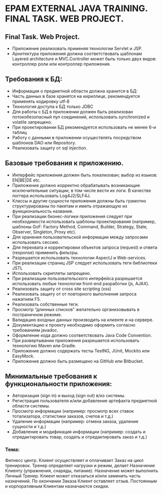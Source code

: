 <h1>EPAM EXTERNAL JAVA TRAINING. FINAL TASK. WEB PROJECT.</h1>

## <h2>Final Task. Web Project.</h2>
- Приложение реализовать применяя технологии Servlet и JSP.
- Архитектура приложения должна соответствовать шаблонам Layered architecture и MVC.Controller может быть только двух видов: контроллер роли или контроллер приложения.

## <h2>Требования к БД:</h2>
- Информация о предметной области должна хранится в БД:
- Часть данных в базе хранятся на кириллице, рекомендуется применять кодировку utf-8
- Технология доступа к БД только JDBC
- Для работы с БД в приложении должен быть реализован потокобезопасный пул соединений, использовать synchronized и volatile запрещено.
- При проектировании БД рекомендуется использовать не менее 6-и таблиц
- Работу с данными в приложении осуществлять посредством шаблонов DAO или Repository.
- Реализовать защиту от sql injection.

## <h2>Базовые требования к приложению.</h2>
- Интерфейс приложения должен быть локализован; выбор из языков: EN|BE|DE etc.
- Приложение должно корректно обрабатывать возникающие исключительные ситуации, в том числе вести их логи. В качестве логгера использовать Log4J2/SLF4J.
- Классы и другие сущности приложения должны быть грамотно структурированы по пакетам и иметь отражающую их функциональность название.
- При реализации бизнес-логики приложения следует при необходимости использовать шаблоны проектирования (например, шаблоны GoF: Factory Method, Command, Builder, Strategy, State, Observer, Singleton, Proxy etc).
- Для хранения пользовательской информации между запросами использовать сессию.
- Для перехвата и корректировки объектов запроса (request) и ответа (response) применить фильтры.
- Разрешается использовать технологии AspectJ и Web-services.
- При реализации страниц JSP следует использовать теги библиотеки JSTL
- Использовать скриплеты запрещено.
- При реализации пользовательского интерфейса разрешается использовать любые технологии front-end разработки (js, AJAX).
- Реализовать защиту от cross site scripting (xss)
- Реализовать защиту от от повторного выполнения запроса нажатием F5.
- Реализовать собственные теги.
- Просмотр “длинных списков” желательно организовывать в постраничном режиме.
- Валидацию входных данных производить на клиенте и на сервере.
- Документацию к проекту необходимо оформить согласно требованиям javadoc.
- Оформление кода должно соответствовать Java Code Convention.
- При развертывании приложения разрешается использовать технологию Maven или Gradle.
- Приложение должно содержать тесты TestNG, JUnit, Mockito или EasyMock.
- Приложение должно быть размещено на GitHub или Bitbucket.
	
## <h2>Минимальные требования к функциональности приложения:</h2>
- Авторизация (sign in) и выход (sign out) в/из системы.
- Регистрация пользователя и/или добавление артефакта предметной области системы.
- Просмотр информации (например: просмотр всех ставок тотализатора, статистики заказов, счетов и т.д.)
- Удаление информации (например: отмена заказа, удаление сущности и т.д.)
- Добавление и модификация информации (например: создать и отредактировать товар, создать и отредактировать заказ и т.д.)

<h3>Тема:</h3>
Фитнесс центр. Клиент осуществляет и оплачивает Заказ на цикл тренировок. 
Тренер определяет нагрузки и режим, делает Назначение Клиенту (упражнения, снаряды, питание). 
Назначение может выполнить Личный Тренер. Клиент может отказаться и/или заменить часть назначений. 
По окончании Заказа Клиент оставляет отзыв. Постоянным и корпоративным Клиентам назначаются скидки.
